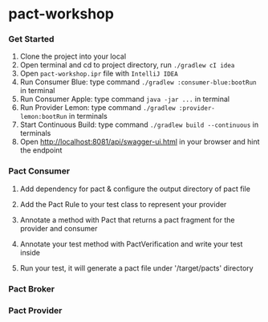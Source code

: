 # pact-workshop

### Get Started

1. Clone the project into your local
2. Open terminal and cd to project directory, run `./gradlew cI idea`
3. Open `pact-workshop.ipr` file with `IntelliJ IDEA`
4. Run Consumer Blue: type command `./gradlew :consumer-blue:bootRun` in terminal
5. Run Consumer Apple: type command `java -jar ...` in terminal
6. Run Provider Lemon: type command `./gradlew :provider-lemon:bootRun` in terminals
7. Start Continuous Build: type command `./gradlew build --continuous` in terminals
8. Open [http://localhost:8081/api/swagger-ui.html](http://localhost:8081/api/swagger-ui.html) in your browser and hint the endpoint

### Pact Consumer

1. Add dependency for pact & configure the output directory of pact file

2. Add the Pact Rule to your test class to represent your provider

3. Annotate a method with Pact that returns a pact fragment for the provider and consumer

4. Annotate your test method with PactVerification and write your test inside

5. Run your test, it will generate a pact file under '/target/pacts' directory

### Pact Broker




### Pact Provider
